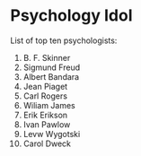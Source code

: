 # Psychology Idol
List of top ten psychologists:

1. B. F. Skinner
1. Sigmund Freud
1. Albert Bandara
1. Jean Piaget
1. Carl Rogers
1. Wiliam James
1. Erik Erikson
1. Ivan Pawlow
1. Levw Wygotski
1. Carol Dweck
